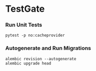 # TestGate

### Run Unit Tests
    pytest -p no:cacheprovider

### Autogenerate and Run Migrations
    alembic revision --autogenerate
    alembic upgrade head
